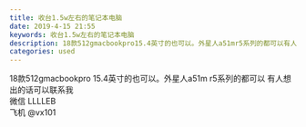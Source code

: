 ```yaml
---
title: 收台1.5w左右的笔记本电脑
date: 2019-4-15 21:55
keywords: 收台1.5w左右的笔记本电脑
description: 18款512gmacbookpro15.4英寸的也可以。外星人a51mr5系列的都可以有人想出的话可以联系我微信LLLLEB飞机@vx101
categories: used
---
```

<td class="t_f" id="postmessage_3509897">

18款512gmacbookpro 15.4英寸的也可以。外星人a51m r5系列的都可以 有人想出的话可以联系我 <br/>
微信 LLLLEB<br/>
飞机 @vx101<br/>
</td>

